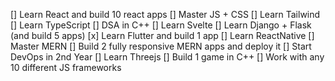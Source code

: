 [] Learn React and build 10 react apps
[] Master JS + CSS
[] Learn Tailwind
[] Learn TypeScript
[] DSA in C++
[] Learn Svelte
[] Learn Django + Flask (and build 5 apps)
[x] Learn Flutter and build 1 app
[] Learn ReactNative
[] Master MERN
[] Build 2 fully responsive MERN apps and deploy it
[] Start DevOps in 2nd Year
[] Learn Threejs
[] Build 1 game in C++
[] Work with any 10 different JS frameworks
